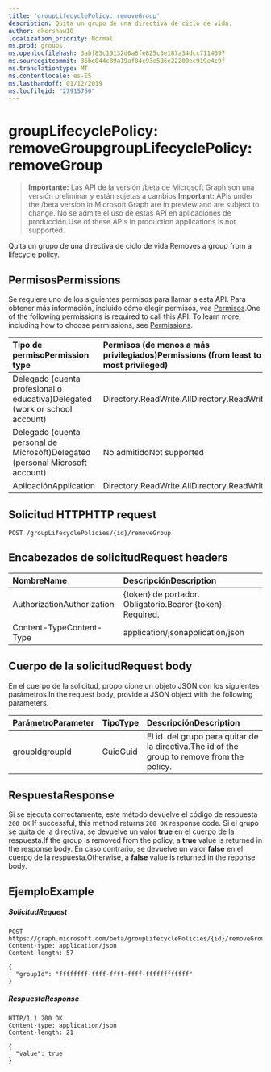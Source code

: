 ```yaml
---
title: 'groupLifecyclePolicy: removeGroup'
description: Quita un grupo de una directiva de ciclo de vida.
author: dkershaw10
localization_priority: Normal
ms.prod: groups
ms.openlocfilehash: 3abf83c19132d0a8fe825c3e187a34dcc7114097
ms.sourcegitcommit: 36be044c89a19af84c93e586e22200ec919e4c9f
ms.translationtype: MT
ms.contentlocale: es-ES
ms.lasthandoff: 01/12/2019
ms.locfileid: "27915756"
---
```

# <a name="grouplifecyclepolicy-removegroup"></a><span data-ttu-id="be7a5-103">groupLifecyclePolicy: removeGroup</span><span class="sxs-lookup"><span data-stu-id="be7a5-103">groupLifecyclePolicy: removeGroup</span></span>

> <span data-ttu-id="be7a5-104">**Importante:** Las API de la versión /beta de Microsoft Graph son una versión preliminar y están sujetas a cambios.</span><span class="sxs-lookup"><span data-stu-id="be7a5-104">**Important:** APIs under the /beta version in Microsoft Graph are in preview and are subject to change.</span></span> <span data-ttu-id="be7a5-105">No se admite el uso de estas API en aplicaciones de producción.</span><span class="sxs-lookup"><span data-stu-id="be7a5-105">Use of these APIs in production applications is not supported.</span></span>

<span data-ttu-id="be7a5-106">Quita un grupo de una directiva de ciclo de vida.</span><span class="sxs-lookup"><span data-stu-id="be7a5-106">Removes a group from a lifecycle policy.</span></span>

## <a name="permissions"></a><span data-ttu-id="be7a5-107">Permisos</span><span class="sxs-lookup"><span data-stu-id="be7a5-107">Permissions</span></span>

<span data-ttu-id="be7a5-p102">Se requiere uno de los siguientes permisos para llamar a esta API. Para obtener más información, incluido cómo elegir permisos, vea [Permisos](/graph/permissions-reference).</span><span class="sxs-lookup"><span data-stu-id="be7a5-p102">One of the following permissions is required to call this API. To learn more, including how to choose permissions, see [Permissions](/graph/permissions-reference).</span></span>


|<span data-ttu-id="be7a5-110">Tipo de permiso</span><span class="sxs-lookup"><span data-stu-id="be7a5-110">Permission type</span></span>      | <span data-ttu-id="be7a5-111">Permisos (de menos a más privilegiados)</span><span class="sxs-lookup"><span data-stu-id="be7a5-111">Permissions (from least to most privileged)</span></span>              |
|:--------------------|:---------------------------------------------------------|
|<span data-ttu-id="be7a5-112">Delegado (cuenta profesional o educativa)</span><span class="sxs-lookup"><span data-stu-id="be7a5-112">Delegated (work or school account)</span></span> | <span data-ttu-id="be7a5-113">Directory.ReadWrite.All</span><span class="sxs-lookup"><span data-stu-id="be7a5-113">Directory.ReadWrite.All</span></span>    |
|<span data-ttu-id="be7a5-114">Delegado (cuenta personal de Microsoft)</span><span class="sxs-lookup"><span data-stu-id="be7a5-114">Delegated (personal Microsoft account)</span></span> | <span data-ttu-id="be7a5-115">No admitido</span><span class="sxs-lookup"><span data-stu-id="be7a5-115">Not supported</span></span> |
|<span data-ttu-id="be7a5-116">Aplicación</span><span class="sxs-lookup"><span data-stu-id="be7a5-116">Application</span></span> |  <span data-ttu-id="be7a5-117">Directory.ReadWrite.All</span><span class="sxs-lookup"><span data-stu-id="be7a5-117">Directory.ReadWrite.All</span></span> |

## <a name="http-request"></a><span data-ttu-id="be7a5-118">Solicitud HTTP</span><span class="sxs-lookup"><span data-stu-id="be7a5-118">HTTP request</span></span>
<!-- { "blockType": "ignored" } -->
```http
POST /groupLifecyclePolicies/{id}/removeGroup
```

## <a name="request-headers"></a><span data-ttu-id="be7a5-119">Encabezados de solicitud</span><span class="sxs-lookup"><span data-stu-id="be7a5-119">Request headers</span></span>

| <span data-ttu-id="be7a5-120">Nombre</span><span class="sxs-lookup"><span data-stu-id="be7a5-120">Name</span></span> | <span data-ttu-id="be7a5-121">Descripción</span><span class="sxs-lookup"><span data-stu-id="be7a5-121">Description</span></span> |
|:---------------|:----------|
| <span data-ttu-id="be7a5-122">Authorization</span><span class="sxs-lookup"><span data-stu-id="be7a5-122">Authorization</span></span> | <span data-ttu-id="be7a5-p103">{token} de portador. Obligatorio.</span><span class="sxs-lookup"><span data-stu-id="be7a5-p103">Bearer {token}. Required.</span></span> |
| <span data-ttu-id="be7a5-125">Content-Type</span><span class="sxs-lookup"><span data-stu-id="be7a5-125">Content-Type</span></span>  | <span data-ttu-id="be7a5-126">application/json</span><span class="sxs-lookup"><span data-stu-id="be7a5-126">application/json</span></span> |

## <a name="request-body"></a><span data-ttu-id="be7a5-127">Cuerpo de la solicitud</span><span class="sxs-lookup"><span data-stu-id="be7a5-127">Request body</span></span>
<span data-ttu-id="be7a5-128">En el cuerpo de la solicitud, proporcione un objeto JSON con los siguientes parámetros.</span><span class="sxs-lookup"><span data-stu-id="be7a5-128">In the request body, provide a JSON object with the following parameters.</span></span>

| <span data-ttu-id="be7a5-129">Parámetro</span><span class="sxs-lookup"><span data-stu-id="be7a5-129">Parameter</span></span> | <span data-ttu-id="be7a5-130">Tipo</span><span class="sxs-lookup"><span data-stu-id="be7a5-130">Type</span></span> | <span data-ttu-id="be7a5-131">Descripción</span><span class="sxs-lookup"><span data-stu-id="be7a5-131">Description</span></span> |
|:---------------|:--------|:----------|
|<span data-ttu-id="be7a5-132">groupId</span><span class="sxs-lookup"><span data-stu-id="be7a5-132">groupId</span></span>|<span data-ttu-id="be7a5-133">Guid</span><span class="sxs-lookup"><span data-stu-id="be7a5-133">Guid</span></span>| <span data-ttu-id="be7a5-134">El id. del grupo para quitar de la directiva.</span><span class="sxs-lookup"><span data-stu-id="be7a5-134">The id of the group to remove from the policy.</span></span>|

## <a name="response"></a><span data-ttu-id="be7a5-135">Respuesta</span><span class="sxs-lookup"><span data-stu-id="be7a5-135">Response</span></span>

<span data-ttu-id="be7a5-136">Si se ejecuta correctamente, este método devuelve el código de respuesta `200 OK`.</span><span class="sxs-lookup"><span data-stu-id="be7a5-136">If successful, this method returns `200 OK` response code.</span></span> <span data-ttu-id="be7a5-137">Si el grupo se quita de la directiva, se devuelve un valor **true** en el cuerpo de la respuesta.</span><span class="sxs-lookup"><span data-stu-id="be7a5-137">If the group is removed from the policy, a **true** value is returned in the response body.</span></span> <span data-ttu-id="be7a5-138">En caso contrario, se devuelve un valor **false** en el cuerpo de la respuesta.</span><span class="sxs-lookup"><span data-stu-id="be7a5-138">Otherwise, a **false** value is returned in the reponse body.</span></span>

## <a name="example"></a><span data-ttu-id="be7a5-139">Ejemplo</span><span class="sxs-lookup"><span data-stu-id="be7a5-139">Example</span></span>

##### <a name="request"></a><span data-ttu-id="be7a5-140">Solicitud</span><span class="sxs-lookup"><span data-stu-id="be7a5-140">Request</span></span>

<!-- {
  "blockType": "ignored",
  "name": "grouplifecyclepolicy_removegroup"
} -->
```http
POST https://graph.microsoft.com/beta/groupLifecyclePolicies/{id}/removeGroup
Content-type: application/json
Content-length: 57

{
  "groupId": "ffffffff-ffff-ffff-ffff-ffffffffffff"
}
```

##### <a name="response"></a><span data-ttu-id="be7a5-141">Respuesta</span><span class="sxs-lookup"><span data-stu-id="be7a5-141">Response</span></span>
<!-- { "blockType": "ignored" } -->

```http
HTTP/1.1 200 OK
Content-type: application/json
Content-length: 21

{
  "value": true
}
```

<!-- uuid: 8fcb5dbc-d5aa-4681-8e31-b001d5168d79
2015-10-25 14:57:30 UTC -->
<!-- {
  "type": "#page.annotation",
  "description": "groupLifecyclePolicy: removegroup",
  "keywords": "",
  "section": "documentation",
  "tocPath": ""
}-->
